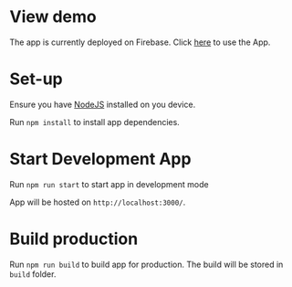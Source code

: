 # View demo

The app is currently deployed on Firebase. Click [here](https://job-track-9c538.web.app/) to use the App.

# Set-up

Ensure you have [NodeJS](https://nodejs.org/en/download/) installed on you device.

Run `npm install` to install app dependencies.

# Start Development App

Run `npm run start` to start app in development mode

App will be hosted on `http://localhost:3000/`.

# Build production

Run `npm run build` to build app for production. The build will be stored in `build` folder.
